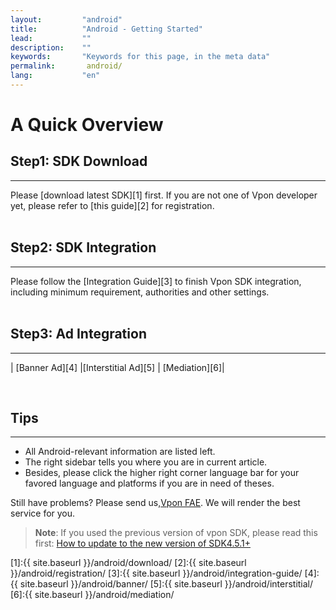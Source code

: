 ```yaml
---
layout:         "android"
title:          "Android - Getting Started"
lead:           ""
description:    ""
keywords:       "Keywords for this page, in the meta data"
permalink:       android/
lang:           "en"
---
```



# A Quick Overview

## Step1: SDK Download
---
Please [download latest SDK][1] first. If you are not one of Vpon developer yet, please refer to [this guide][2] for registration. <br><br>

## Step2: SDK Integration
---
Please follow the [Integration Guide][3] to finish Vpon SDK integration, including minimum requirement, authorities and other settings.<br><br>

## Step3: Ad Integration
---

| [Banner Ad][4]  |[Interstitial Ad][5] | [Mediation][6]|

<br>

## Tips
---
* All Android-relevant information are listed left.
* The right sidebar tells you where you are in current article.
* Besides, please click the higher right corner language bar for your favored language and platforms if you are in need of theses.

Still have problems? Please send us,[Vpon FAE](mailto:fae@vpon.com). We will render the best service for you.


> **Note**: If you used the previous version of vpon SDK, please read this first: [How to update to the new version of SDK4.5.1+]({{site.baseurl}}/android/latest-news/update-to-SDK4_5_1+/)




[1]:{{ site.baseurl }}/android/download/
[2]:{{ site.baseurl }}/android/registration/
[3]:{{ site.baseurl }}/android/integration-guide/
[4]:{{ site.baseurl }}/android/banner/
[5]:{{ site.baseurl }}/android/interstitial/
[6]:{{ site.baseurl }}/android/mediation/
